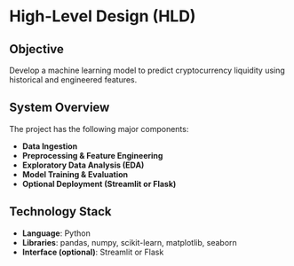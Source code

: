 # High-Level Design (HLD)

## Objective
Develop a machine learning model to predict cryptocurrency liquidity using historical and engineered features.

## System Overview
The project has the following major components:
- **Data Ingestion**
- **Preprocessing & Feature Engineering**
- **Exploratory Data Analysis (EDA)**
- **Model Training & Evaluation**
- **Optional Deployment (Streamlit or Flask)**

## Technology Stack
- **Language**: Python
- **Libraries**: pandas, numpy, scikit-learn, matplotlib, seaborn
- **Interface (optional)**: Streamlit or Flask
